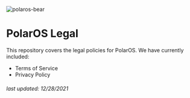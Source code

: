![polaros-bear](https://user-images.githubusercontent.com/48453855/147574604-d638b6bd-8ba3-40ad-aadb-2eb714c62e91.png)
# PolarOS Legal

This repository covers the legal policies for PolarOS. We have currently included:
- Terms of Service
- Privacy Policy

###### *last updated: 12/28/2021*
